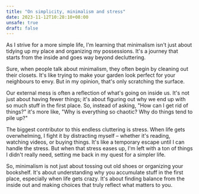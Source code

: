 ```yaml
---
title: "On simplicity, minimalism and stress"
date: 2023-11-12T10:28:10+08:00
unsafe: true
draft: false
---
```


As I strive for a more simple life, I'm learning that minimalism isn't just about tidying up my place and organizing my possessions. It's a journey that starts from the inside and goes way beyond decluttering.

Sure, when people talk about minimalism, they often begin by cleaning out their closets. It's like trying to make your garden look perfect for your neighbours to envy. But in my opinion, that's only scratching the surface.

Our external mess is often a reflection of what's going on inside us. It's not just about having fewer things; it's about figuring out why we end up with so much stuff in the first place. So, instead of asking, "How can I get rid of things?" it's more like, "Why is everything so chaotic? Why do things tend to pile up?"

The biggest contributor to this endless cluttering is stress. When life gets overwhelming, I fight it by distracting myself – whether it's reading, watching videos, or buying things. It's like a temporary escape until I can handle the stress. But when that stress eases up, I'm left with a ton of things I didn't really need, setting me back in my quest for a simpler life.

So, minimalism is not just about tossing out old shoes or organizing your bookshelf. It's about understanding why you accumulate stuff in the first place, especially when life gets crazy. It's about finding balance from the inside out and making choices that truly reflect what matters to you.
